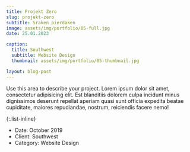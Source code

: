 ```yaml
---
title: Projekt Zero
slug: projekt-zero
subtitle: Sraken pierdaken
image: assets/img/portfolio/05-full.jpg
date: 25.01.2023

caption:
  title: Southwest
  subtitle: Website Design
  thumbnail: assets/img/portfolio/05-thumbnail.jpg

layout: blog-post
---
```

Use this area to describe your project. Lorem ipsum dolor sit amet, consectetur adipisicing elit. Est blanditiis dolorem culpa incidunt minus dignissimos deserunt repellat aperiam quasi sunt officia expedita beatae cupiditate, maiores repudiandae, nostrum, reiciendis facere nemo!

{:.list-inline}
- Date: October 2019
- Client: Southwest
- Category: Website Design

